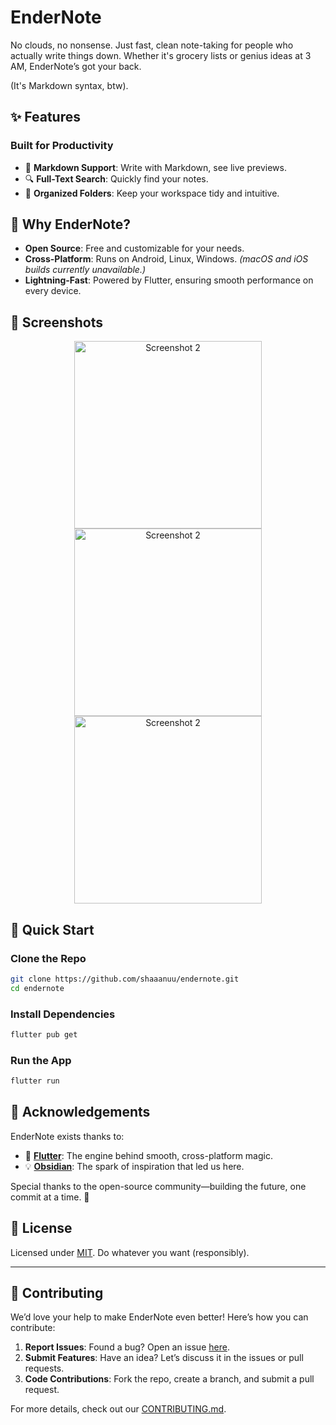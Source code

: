# **EnderNote**

No clouds, no nonsense. Just fast, clean note-taking for people who actually write things down. Whether it's grocery lists or genius ideas at 3 AM, EnderNote’s got your back.

(It's Markdown syntax, btw).

## **✨ Features**

### **Built for Productivity**

- 📝 **Markdown Support**: Write with Markdown, see live previews.
- 🔍 **Full-Text Search**: Quickly find your notes.
- 📁 **Organized Folders**: Keep your workspace tidy and intuitive.

## **🚀 Why EnderNote?**

- **Open Source**: Free and customizable for your needs.
- **Cross-Platform**: Runs on Android, Linux, Windows. _(macOS and iOS builds currently unavailable.)_
- **Lightning-Fast**: Powered by Flutter, ensuring smooth performance on every device.

## **📸 Screenshots**

<p align="center">
  <img src="screenshots/2.JPG" alt="Screenshot 2" width="300px" />
  <img src="screenshots/4.JPG" alt="Screenshot 2" width="300px" />
  <img src="screenshots/3.JPG" alt="Screenshot 2" width="300px" />
</p>

## **🚦 Quick Start**

### **Clone the Repo**

```bash
git clone https://github.com/shaaanuu/endernote.git
cd endernote
```

### **Install Dependencies**

```bash
flutter pub get
```

### **Run the App**

```bash
flutter run
```

## **🙌 Acknowledgements**

EnderNote exists thanks to:

- 🌿 **[Flutter](https://flutter.dev)**: The engine behind smooth, cross-platform magic.
- 💡 **[Obsidian](https://obsidian.md)**: The spark of inspiration that led us here.

Special thanks to the open-source community—building the future, one commit at a time. 🚀

## **📜 License**

Licensed under [MIT](https://github.com/shaaanuu/endernote/blob/main/LICENSE). Do whatever you want (responsibly).

---

## **🤝 Contributing**

We’d love your help to make EnderNote even better! Here’s how you can contribute:

1. **Report Issues**: Found a bug? Open an issue [here](https://github.com/shaaanuu/endernote/issues).
2. **Submit Features**: Have an idea? Let’s discuss it in the issues or pull requests.
3. **Code Contributions**: Fork the repo, create a branch, and submit a pull request.

For more details, check out our [CONTRIBUTING.md](https://github.com/shaaanuu/endernote/blob/main/CONTRIBUTING.md).
